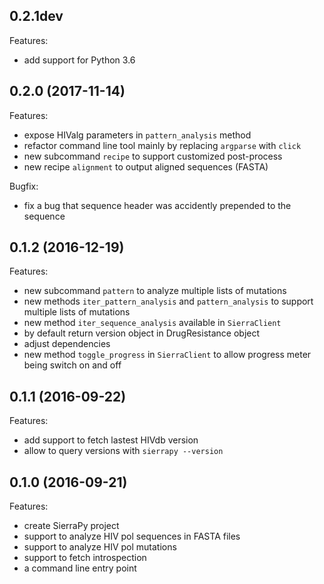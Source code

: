 ## 0.2.1dev
Features:
  - add support for Python 3.6

## 0.2.0 (2017-11-14)
Features:
  - expose HIValg parameters in `pattern_analysis` method
  - refactor command line tool mainly by replacing `argparse` with `click`
  - new subcommand `recipe` to support customized post-process
  - new recipe `alignment` to output aligned sequences (FASTA)

Bugfix:
  - fix a bug that sequence header was accidently prepended to the sequence

## 0.1.2 (2016-12-19)

Features:
  - new subcommand `pattern` to analyze multiple lists of mutations
  - new methods `iter_pattern_analysis` and `pattern_analysis` to support
    multiple lists of mutations
  - new method `iter_sequence_analysis` available in `SierraClient`
  - by default return version object in DrugResistance object
  - adjust dependencies
  - new method `toggle_progress` in `SierraClient` to allow progress meter
    being switch on and off

## 0.1.1 (2016-09-22)

Features:
  - add support to fetch lastest HIVdb version
  - allow to query versions with `sierrapy --version`

## 0.1.0 (2016-09-21)

Features:
  - create SierraPy project
  - support to analyze HIV pol sequences in FASTA files
  - support to analyze HIV pol mutations
  - support to fetch introspection
  - a command line entry point
